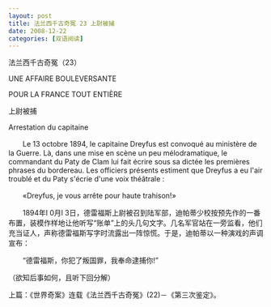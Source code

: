 ```yaml
---
layout: post
title: 法兰西千古奇冤 23 上尉被捕
date: 2008-12-22
categories: [双语阅读]  
---
```


法兰西千古奇冤（23）

UNE AFFAIRE BOULEVERSANTE

POUR LA FRANCE TOUT ENTIÈRE

上尉被捕

Arrestation du capitaine

　　Le 13 octobre 1894, le capitaine Dreyfus est convoqué au ministère de la Guerre. Là, dans une mise en scène un peu mélodramatique, le commandant du Paty de Clam lui fait écrire sous sa dictée les premières phrases du bordereau. Les officiers présents estiment que Dreyfus a eu l'air troublé et du Paty s'écrie d'une voix théâtrale :

　　«Dreyfus, je vous arrête pour haute trahison!»



　　1894年l 0月l 3日，德雷福斯上尉被召到陆军部，迪帕蒂少校按预先作的一番布置，装模作样地让他听写“账单”上的头几句文字。几名军官站在一旁监看，他们充当证人，声称德雷福斯写字时流露出一阵惊慌。于是，迪帕蒂以一种演戏的声调宣布：

　　“德雷福斯，你犯了叛国罪，我奉命逮捕你!”

（欲知后事如何，且听下回分解）

上篇：《世界奇案》连载《法兰西千古奇冤》(22)－《第三次鉴定》。
